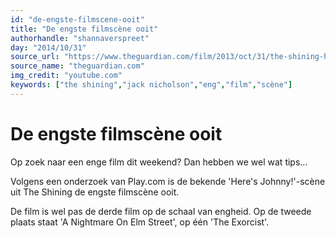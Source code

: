 ```yaml
---
id: "de-engste-filmscene-ooit"
title: "De engste filmscène ooit"
authorhandle: "shannaverspreet"
day: "2014/10/31"
source_url: "https://www.theguardian.com/film/2013/oct/31/the-shining-heres-johnny-scariest-movie-scene-jack-nicholson"
source_name: "theguardian.com"
img_credit: "youtube.com"
keywords: ["the shining","jack nicholson","eng","film","scène"]
---
```

# De engste filmscène ooit
Op zoek naar een enge film dit weekend? Dan hebben we wel wat tips...

Volgens een onderzoek van Play.com is de bekende 'Here's Johnny!'-scène uit The Shining de engste filmscène ooit.

De film is wel pas de derde film op de schaal van engheid. Op de tweede plaats staat 'A Nightmare On Elm Street', op één 'The Exorcist'.